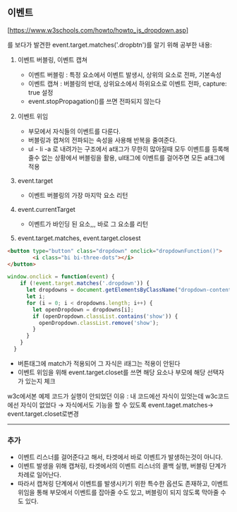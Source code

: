 ## 이벤트

[https://www.w3schools.com/howto/howto_js_dropdown.asp]

를 보다가 발견한 event.target.matches('.dropbtn')를 알기 위해 공부한 내용:

1. 이벤트 버블링, 이벤트 캡쳐
    - 이벤트 버블링 : 특정 요소에서 이벤트 발생시, 상위의 요소로 전파, 기본속성
    - 이벤트 캡쳐 : 버블링의 반대, 상위요소에서 하위요소로 이벤트 전파, capture: true 설정
    - event.stopPropagation()를 쓰면 전파되지 않는다

2. 이벤트 위임

   - 부모에서 자식들의 이벤트를 다룬다.
   - 버블링과 캡쳐의 전파되는 속성을 사용해 반복을 줄여준다.
   - ul - li -a 로 내려가는 구조에서 a태그가 무한히 많아질때 모두 이벤트를 등록해 줄수 없는 상황에서 버블링을 활용, ul태그에 이벤트를 걸어주면 모든 a태그에 적용

3. event.target

   - 이벤트 버블링의 가장 마지막 요소 리턴

4. event.currentTarget

   - 이벤트가 바인딩 된 요소,,, 바로 그 요소를 리턴

5. event.target.matches, event.target.closest

```html
<button type="button" class="dropdown" onclick="dropdownFunction()">
        <i class="bi bi-three-dots"></i>
</button>
```

```javascript
window.onclick = function(event) {
    if (!event.target.matches('.dropdown')) {
      let dropdowns = document.getElementsByClassName("dropdown-content");
      let i;
      for (i = 0; i < dropdowns.length; i++) {
        let openDropdown = dropdowns[i];
        if (openDropdown.classList.contains('show')) {
          openDropdown.classList.remove('show');
        }
      }
    }
  }
```

- 버튼태그에 match가 적용되어 그 자식은 i태그는 적용이 안된다
- 이벤트 위임을 위해 event.target.closet를 쓰면 해당 요소나 부모에 해당 선택자가 있는지 체크

w3c에서본 예제 코드가 실행이 안되었던 이유 : 내 코드에선 자식이 있엇는데 w3c코드에선 자식이 없었다 → 자식에서도 기능을 할 수 있도록 event.taget.matches→ event.target.closet로변경

<hr />

### 추가   

- 이벤트 리스너를 걸어준다고 해서, 타겟에서 바로 이벤트가 발생하는것이 아니다.   
- 이벤트 발생을 위해 캡쳐링, 타겟에서의 이벤트 리스너의 콜백 실행, 버블링 단계가 차례로 일어난다.   
- 따라서 캡쳐링 단계에서 이벤트를 발생시키기 위한 특수한 옵션도 존재하고, 이벤트 위임을 통해 부모에서 이벤트를 잡아줄 수도 있고, 버블링이 되지 않도록 막아줄 수도 있다.   
